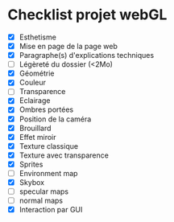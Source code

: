 # Checklist projet webGL

- [X] Esthetisme
- [X] Mise en page de la page web
- [X] Paragraphe(s) d'explications techniques
- [ ] Légèreté du dossier (<2Mo)
- [X] Géométrie
- [X] Couleur
- [ ] Transparence
- [X] Eclairage
- [X] Ombres portées
- [X] Position de la caméra
- [X] Brouillard
- [X] Effet miroir
- [X] Texture classique
- [X] Texture avec transparence
- [X] Sprites
- [ ] Environment map
- [X] Skybox
- [ ] specular maps
- [ ] normal maps
- [X] Interaction par GUI
